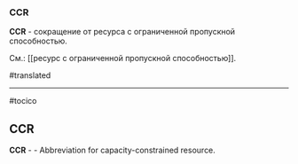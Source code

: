 ### CCR

**CCR** - сокращение от ресурса с ограниченной пропускной способностью.

См.: [[ресурс с ограниченной пропускной способностью]].

#translated




<hr/>

#tocico

## CCR

<b>CCR</b> -  - Abbreviation for capacity-constrained resource. 


